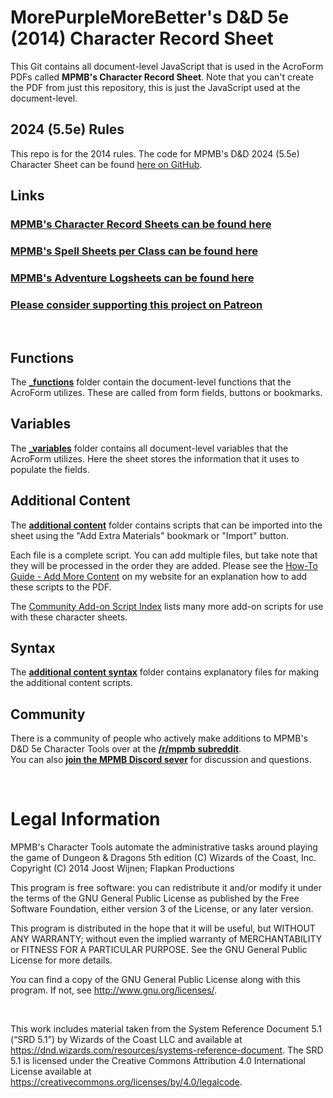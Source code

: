 # MorePurpleMoreBetter's D&D 5e (2014) Character Record Sheet
This Git contains all document-level JavaScript that is used in the AcroForm PDFs called **MPMB's Character Record Sheet**. Note that you can't create the PDF from just this repository, this is just the JavaScript used at the document-level.

## 2024 (5.5e) Rules
This repo is for the 2014 rules. The code for MPMB's D&D 2024 (5.5e) Character Sheet can be found [here on GitHub](https://github.com/morepurplemorebetter/2024_MPMBs-Character-Record-Sheet).

## Links

### [MPMB's Character Record Sheets can be found here](https://www.flapkan.com/download/#charactersheets)

### [MPMB's Spell Sheets per Class can be found here](https://www.flapkan.com/download/#spellsheets)

### [MPMB's Adventure Logsheets can be found here](https://www.flapkan.com/download/#logsheets)

### [Please consider supporting this project on Patreon](https://patreon.com/morepurplemorebetter)

&nbsp;

## Functions
The **[\_functions](https://github.com/morepurplemorebetter/MPMBs-Character-Record-Sheet/tree/master/_functions)** folder contain the document-level functions that the AcroForm utilizes.
These are called from form fields, buttons or bookmarks.

## Variables
The **[\_variables](https://github.com/morepurplemorebetter/MPMBs-Character-Record-Sheet/tree/master/_variables)** folder contains all document-level variables that the AcroForm utilizes.
Here the sheet stores the information that it uses to populate the fields.

## Additional Content
The **[additional content](https://github.com/morepurplemorebetter/MPMBs-Character-Record-Sheet/tree/master/additional%20content)** folder contains scripts that can be imported into the sheet using the "Add Extra Materials" bookmark or "Import" button.

Each file is a complete script. You can add multiple files, but take note that they will be processed in the order they are added.
Please see the [How-To Guide - Add More Content](https://www.flapkan.com/how-to/add-more-content) on my website for an explanation how to add these scripts to the PDF.

The [Community Add-on Script Index](https://www.flapkan.com/mpmb/index) lists many more add-on scripts for use with these character sheets.

## Syntax
The **[additional content syntax](https://github.com/morepurplemorebetter/MPMBs-Character-Record-Sheet/tree/master/additional%20content%20syntax)** folder contains explanatory files for making the additional content scripts.

## Community
There is a community of people who actively make additions to MPMB's D&D 5e Character Tools over at the **[/r/mpmb subreddit](https://www.reddit.com/r/mpmb/)**.    
You can also **[join the MPMB Discord sever](https://discord.gg/Qjq9Z5Q)** for discussion and questions.

&nbsp;

# Legal Information
MPMB's Character Tools automate the administrative tasks around playing the game of Dungeon & Dragons 5th edition (C)  Wizards of the Coast, Inc. Copyright (C) 2014  Joost Wijnen; Flapkan Productions

This program is free software: you can redistribute it and/or modify it under the terms of the GNU General Public License as published by the Free Software Foundation, either version 3 of the License, or any later version.

This program is distributed in the hope that it will be useful, but WITHOUT ANY WARRANTY; without even the implied warranty of MERCHANTABILITY or FITNESS FOR A PARTICULAR PURPOSE. See the GNU General Public License for more details.

You can find a copy of the GNU General Public License along with this program.  If not, see <http://www.gnu.org/licenses/>.

&nbsp;

This work includes material taken from the System Reference Document 5.1 (“SRD 5.1”) by Wizards of the Coast LLC and available at https://dnd.wizards.com/resources/systems-reference-document. The SRD 5.1 is licensed under the Creative Commons Attribution 4.0 International License available at https://creativecommons.org/licenses/by/4.0/legalcode.
